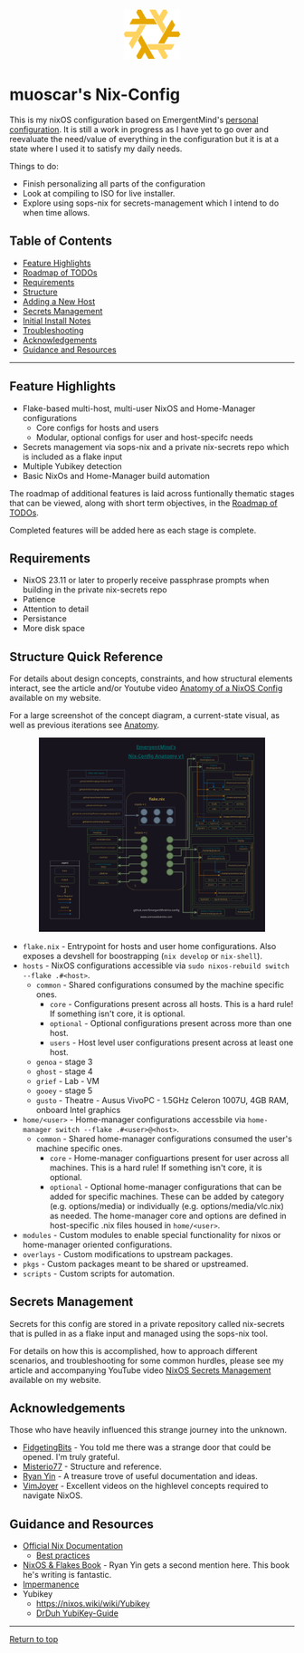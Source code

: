 <div align="center">
<h1>
<img width="100" src="docs/nixos-ascendancy.png" /> <br>
</h1>
</div>

# muoscar's Nix-Config

This is my nixOS configuration based on EmergentMind's [personal configuration](https://github.com/EmergentMind/nix-config).
It is still a work in progress as I have yet to go over and reevaluate the need/value of everything in the configuration but it is at a state where I used it to satisfy my daily needs.

Things to do:
* Finish personalizing all parts of the configuration
* Look at compiling to ISO for live installer.
* Explore using sops-nix for secrets-management which I intend to do when time allows.


## Table of Contents

- [Feature Highlights](#feature-highlights)
- [Roadmap of TODOs](docs/TODO.md)
- [Requirements](#requirements)
- [Structure](#structure-quick-reference)
- [Adding a New Host](docs/addnewhost.md)
- [Secrets Management](#secrets-management)
- [Initial Install Notes](docs/installnotes.md)
- [Troubleshooting](docs/TROUBLESHOOTING.md)
- [Acknowledgements](#acknowledgements)
- [Guidance and Resources](#guidance-and-resources)

---

## Feature Highlights

- Flake-based multi-host, multi-user NixOS and Home-Manager configurations
  - Core configs for hosts and users
  - Modular, optional configs for user and host-specifc needs
- Secrets management via sops-nix and a private nix-secrets repo which is included as a flake input
- Multiple Yubikey detection
- Basic NixOs and Home-Manager build automation

The roadmap of additional features is laid across funtionally thematic stages that can be viewed, along with short term objectives, in the [Roadmap of TODOs](docs/TODO.md).

Completed features will be added here as each stage is complete.

## Requirements

- NixOS 23.11 or later to properly receive passphrase prompts when building in the private nix-secrets repo
- Patience
- Attention to detail
- Persistance
- More disk space

## Structure Quick Reference

For details about design concepts, constraints, and how structural elements interact, see the article and/or Youtube video [Anatomy of a NixOS Config](https://unmovedcentre.com/technology/2024/02/24/anatomy-of-a-nixos-config.html) available on my website.

For a large screenshot of the concept diagram, a current-state visual, as well as previous iterations see [Anatomy](docs/anatomy.md).

<div align="center">
<a href="docs/anatomy.md"><img width="400" src="docs/diagrams/anatomy_v1.png" /></a>
</div>

- `flake.nix` - Entrypoint for hosts and user home configurations. Also exposes a devshell for boostrapping (`nix develop` or `nix-shell`).
- `hosts` - NixOS configurations accessible via `sudo nixos-rebuild switch --flake .#<host>`.
  - `common` - Shared configurations consumed by the machine specific ones.
    - `core` - Configurations present across all hosts. This is a hard rule! If something isn't core, it is optional.
    - `optional` - Optional configurations present across more than one host.
    - `users` - Host level user configurations present across at least one host.
  - `genoa` - stage 3
  - `ghost` - stage 4
  - `grief` - Lab - VM
  - `gooey` - stage 5
  - `gusto` - Theatre - Ausus VivoPC - 1.5GHz Celeron 1007U, 4GB RAM, onboard Intel graphics
- `home/<user>` - Home-manager configurations accessbile via `home-manager switch --flake .#<user>@<host>`.
  - `common` - Shared home-manager configurations consumed the user's machine specific ones.
    - `core` - Home-manager configuartions present for user across all machines. This is a hard rule! If something isn't core, it is optional.
    - `optional` - Optional home-manager configurations that can be added for specific machines. These can be added by category (e.g. options/media) or individually (e.g. options/media/vlc.nix) as needed.
      The home-manager core and options are defined in host-specific .nix files housed in `home/<user>`.
- `modules` - Custom modules to enable special functionality for nixos or home-manager oriented configurations.
- `overlays` - Custom modifications to upstream packages.
- `pkgs` - Custom packages meant to be shared or upstreamed.
- `scripts` - Custom scripts for automation.

## Secrets Management

Secrets for this config are stored in a private repository called nix-secrets that is pulled in as a flake input and managed using the sops-nix tool.

For details on how this is accomplished, how to approach different scenarios, and troubleshooting for some common hurdles, please see my article and accompanying YouTube video [NixOS Secrets Management](https://unmovedcentre.com/technology/2024/02/24/anatomy-of-a-nixos-config.html) available on my website.

## Acknowledgements

Those who have heavily influenced this strange journey into the unknown.

- [FidgetingBits](https://github.com/fidgetingbits) - You told me there was a strange door that could be opened. I'm truly grateful.
- [Misterio77](https://github.com/Misterio77) - Structure and reference.
- [Ryan Yin](https://github.com/ryan4yin/nix-config) - A treasure trove of useful documentation and ideas.
- [VimJoyer](https://github.com/vimjoyer) - Excellent videos on the highlevel concepts required to navigate NixOS.

## Guidance and Resources

- [Official Nix Documentation](https://nix.dev)
  - [Best practices](https://nix.dev/guides/best-practices)
- [NixOS & Flakes Book](https://nixos-and-flakes.thiscute.world/) - Ryan Yin gets a second mention here. This book he's writing is fantastic.
- [Impermanence](https://github.com/nix-community/impermanence)
- Yubikey
  - <https://nixos.wiki/wiki/Yubikey>
  - [DrDuh YubiKey-Guide](https://github.com/drduh/YubiKey-Guide)

---

[Return to top](#emergentminds-nix-config)
